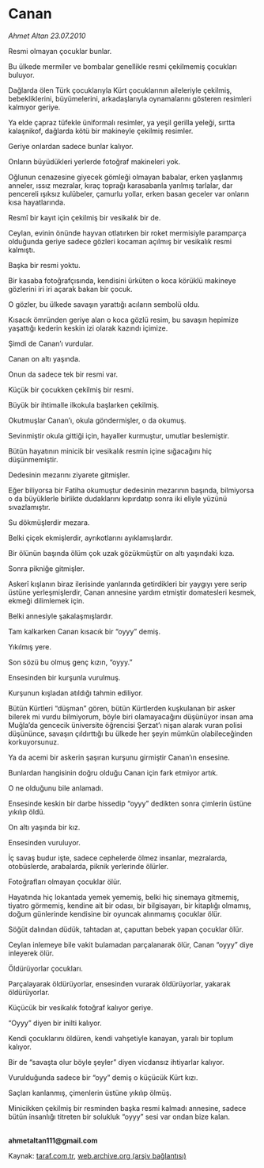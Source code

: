 # Canan

*Ahmet Altan 23.07.2010*

<div class="yazi"><p>Resmi olmayan çocuklar bunlar.</p>
<p>Bu ülkede mermiler ve bombalar genellikle resmi çekilmemiş çocukları buluyor.</p>
<p>Dağlarda ölen Türk çocuklarıyla Kürt çocuklarının aileleriyle çekilmiş, bebekliklerini, büyümelerini, arkadaşlarıyla oynamalarını gösteren resimleri kalmıyor geriye.</p>
<p>Ya elde çapraz tüfekle üniformalı resimler, ya yeşil gerilla yeleği, sırtta kalaşnikof, dağlarda kötü bir makineyle çekilmiş resimler.</p>
<p>Geriye onlardan sadece bunlar kalıyor.</p>
<p>Onların büyüdükleri yerlerde fotoğraf makineleri yok.</p>
<p>Oğlunun cenazesine giyecek gömleği olmayan babalar, erken yaşlanmış anneler, ıssız mezralar, kıraç toprağı karasabanla yarılmış tarlalar, dar pencereli ışıksız kulübeler, çamurlu yollar, erken basan geceler var onların kısa hayatlarında.</p>
<p>Resmî bir kayıt için çekilmiş bir vesikalık bir de.</p>
<p>Ceylan, evinin önünde hayvan otlatırken bir roket mermisiyle paramparça olduğunda geriye sadece gözleri kocaman açılmış bir vesikalık resmi kalmıştı.</p>
<p>Başka bir resmi yoktu.</p>
<p>Bir kasaba fotoğrafçısında, kendisini ürküten o koca körüklü makineye gözlerini iri iri açarak bakan bir çocuk.</p>
<p>O gözler, bu ülkede savaşın yarattığı acıların sembolü oldu.</p>
<p>Kısacık ömründen geriye alan o koca gözlü resim, bu savaşın hepimize yaşattığı kederin keskin izi olarak kazındı içimize.</p>
<p>Şimdi de Canan’ı vurdular.</p>
<p>Canan on altı yaşında.</p>
<p>Onun da sadece tek bir resmi var.</p>
<p>Küçük bir çocukken çekilmiş bir resmi.</p>
<p>Büyük bir ihtimalle ilkokula başlarken çekilmiş.</p>
<p>Okutmuşlar Canan’ı, okula göndermişler, o da okumuş.</p>
<p>Sevinmiştir okula gittiği için, hayaller kurmuştur, umutlar beslemiştir.</p>
<p>Bütün hayatının minicik bir vesikalık resmin içine sığacağını hiç düşünmemiştir.</p>
<p>Dedesinin mezarını ziyarete gitmişler.</p>
<p>Eğer biliyorsa bir Fatiha okumuştur dedesinin mezarının başında, bilmiyorsa o da büyüklerle birlikte dudaklarını kıpırdatıp sonra iki eliyle yüzünü sıvazlamıştır.</p>
<p>Su dökmüşlerdir mezara.</p>
<p>Belki çiçek ekmişlerdir, ayrıkotlarını ayıklamışlardır.</p>
<p>Bir ölünün başında ölüm çok uzak gözükmüştür on altı yaşındaki kıza.</p>
<p>Sonra pikniğe gitmişler.</p>
<p>Askerî kışlanın biraz ilerisinde yanlarında getirdikleri bir yaygıyı yere serip üstüne yerleşmişlerdir, Canan annesine yardım etmiştir domatesleri kesmek, ekmeği dilimlemek için.</p>
<p>Belki annesiyle şakalaşmışlardır.</p>
<p>Tam kalkarken Canan kısacık bir “oyyy” demiş.</p>
<p>Yıkılmış yere.</p>
<p>Son sözü bu olmuş genç kızın, “oyyy.”</p>
<p>Ensesinden bir kurşunla vurulmuş.</p>
<p>Kurşunun kışladan atıldığı tahmin ediliyor.</p>
<p>Bütün Kürtleri “düşman” gören, bütün Kürtlerden kuşkulanan bir asker bilerek mi vurdu bilmiyorum, böyle biri olamayacağını düşünüyor insan ama Muğla’da gencecik üniversite öğrencisi Şerzat’ı nişan alarak vuran polisi düşününce, savaşın çıldırttığı bu ülkede her şeyin mümkün olabileceğinden korkuyorsunuz.</p>
<p>Ya da acemi bir askerin şaşıran kurşunu girmiştir Canan’ın ensesine.</p>
<p>Bunlardan hangisinin doğru olduğu Canan için fark etmiyor artık.</p>
<p>O ne olduğunu bile anlamadı.</p>
<p>Ensesinde keskin bir darbe hissedip “oyyy” dedikten sonra çimlerin üstüne yıkılıp öldü.</p>
<p>On altı yaşında bir kız.</p>
<p>Ensesinden vuruluyor.</p>
<p>İç savaş budur işte, sadece cephelerde ölmez insanlar, mezralarda, otobüslerde, arabalarda, piknik yerlerinde ölürler.</p>
<p>Fotoğrafları olmayan çocuklar ölür.</p>
<p>Hayatında hiç lokantada yemek yememiş, belki hiç sinemaya gitmemiş, tiyatro görmemiş, kendine ait bir odası, bir bilgisayarı, bir kitaplığı olmamış, doğum günlerinde kendisine bir oyuncak alınmamış çocuklar ölür.</p>
<p>Söğüt dalından düdük, tahtadan at, çaputtan bebek yapan çocuklar ölür.</p>
<p>Ceylan inlemeye bile vakit bulamadan parçalanarak ölür, Canan “oyyy” diye inleyerek ölür.</p>
<p>Öldürüyorlar çocukları.</p>
<p>Parçalayarak öldürüyorlar, ensesinden vurarak öldürüyorlar, yakarak öldürüyorlar.</p>
<p>Küçücük bir vesikalık fotoğraf kalıyor geriye.</p>
<p>“Oyyy” diyen bir inilti kalıyor.</p>
<p>Kendi çocuklarını öldüren, kendi vahşetiyle kanayan, yaralı bir toplum kalıyor.</p>
<p>Bir de “savaşta olur böyle şeyler” diyen vicdansız ihtiyarlar kalıyor.</p>
<p>Vurulduğunda sadece bir “oyy” demiş o küçücük Kürt kızı.</p>
<p>Saçları kanlanmış, çimenlerin üstüne yıkılıp ölmüş.</p>
<p>Minicikken çekilmiş bir resminden başka resmi kalmadı annesine, sadece bütün insanlığı titreten bir solukluk “oyyy” sesi var ondan bize kalan.</p>
<p><b><br/>ahmetaltan111@gmail.com</b></p></div>

Kaynak: [taraf.com.tr](http://www.taraf.com.tr:80/ahmet-altan/makale-canan.htm), [web.archive.org (arşiv bağlantısı)](http://web.archive.org/web/20100725004042/http://www.taraf.com.tr:80/ahmet-altan/makale-canan.htm)
